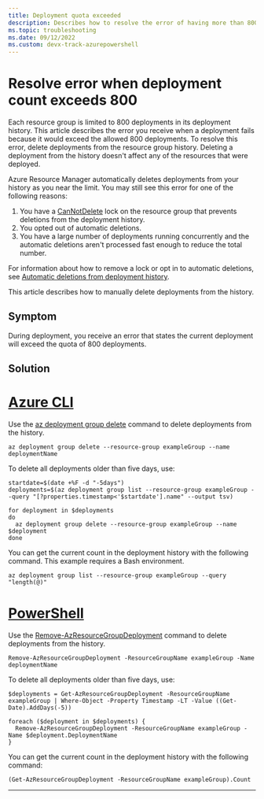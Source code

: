 ```yaml
---
title: Deployment quota exceeded
description: Describes how to resolve the error of having more than 800 deployments in the resource group history.
ms.topic: troubleshooting
ms.date: 09/12/2022
ms.custom: devx-track-azurepowershell
---
```


# Resolve error when deployment count exceeds 800

Each resource group is limited to 800 deployments in its deployment history. This article describes the error you receive when a deployment fails because it would exceed the allowed 800 deployments. To resolve this error, delete deployments from the resource group history. Deleting a deployment from the history doesn't affect any of the resources that were deployed.

Azure Resource Manager automatically deletes deployments from your history as you near the limit. You may still see this error for one of the following reasons:

1. You have a [CanNotDelete](../management/lock-resources.md) lock on the resource group that prevents deletions from the deployment history.
1. You opted out of automatic deletions.
1. You have a large number of deployments running concurrently and the automatic deletions aren't processed fast enough to reduce the total number.

For information about how to remove a lock or opt in to automatic deletions, see [Automatic deletions from deployment history](../templates/deployment-history-deletions.md).

This article describes how to manually delete deployments from the history.

## Symptom

During deployment, you receive an error that states the current deployment will exceed the quota of 800 deployments.

## Solution

# [Azure CLI](#tab/azure-cli)

Use the [az deployment group delete](/cli/azure/deployment/group#az-deployment-group-delete) command to delete deployments from the history.

```azurecli-interactive
az deployment group delete --resource-group exampleGroup --name deploymentName
```

To delete all deployments older than five days, use:

```azurecli-interactive
startdate=$(date +%F -d "-5days")
deployments=$(az deployment group list --resource-group exampleGroup --query "[?properties.timestamp<'$startdate'].name" --output tsv)

for deployment in $deployments
do
  az deployment group delete --resource-group exampleGroup --name $deployment
done
```

You can get the current count in the deployment history with the following command. This example requires a Bash environment.

```azurecli-interactive
az deployment group list --resource-group exampleGroup --query "length(@)"
```

# [PowerShell](#tab/azure-powershell)

Use the [Remove-AzResourceGroupDeployment](/powershell/module/az.resources/remove-azresourcegroupdeployment) command to delete deployments from the history.

```azurepowershell-interactive
Remove-AzResourceGroupDeployment -ResourceGroupName exampleGroup -Name deploymentName
```

To delete all deployments older than five days, use:

```azurepowershell-interactive
$deployments = Get-AzResourceGroupDeployment -ResourceGroupName exampleGroup | Where-Object -Property Timestamp -LT -Value ((Get-Date).AddDays(-5))

foreach ($deployment in $deployments) {
  Remove-AzResourceGroupDeployment -ResourceGroupName exampleGroup -Name $deployment.DeploymentName
}
```

You can get the current count in the deployment history with the following command:

```azurepowershell-interactive
(Get-AzResourceGroupDeployment -ResourceGroupName exampleGroup).Count
```

---
